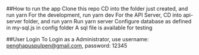 ##How to run the app
Clone this repo
CD into the folder just created, and run yarn
For the development, run yarn dev
For the API Server, CD into api-server folder, and run yarn
Run yarn server
Configure database as defined in my-sql.js in config folder
A sql file is available for testing


##User Login
To Login as a Administrator, use username: penghapuspulpen@gmail.com, password: 12345

